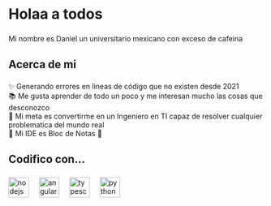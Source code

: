 <h1 align="left">Holaa a todos</h1>

###

<p align="left">Mi nombre es Daniel un universitario mexicano con exceso de cafeina</p>

###

<h2 align="left">Acerca de mi</h2>

###

<p align="left">✨ Generando errores en lineas de código que no existen desde 2021 <br>
  📚 Me gusta aprender de todo un poco y me interesan mucho las cosas que desconozco <br>
  🎯 Mi meta es convertirme en un Ingeniero en TI capaz de resolver cualquier problematica del mundo real <br>
  🎲 Mi IDE es Bloc de Notas 🥵</p>

###

<h2 align="left">Codifico con...</h2>

###

<div align="left">
  <img src="https://cdn.jsdelivr.net/gh/devicons/devicon/icons/nodejs/nodejs-original.svg" height="40" alt="nodejs logo"  />
  <img width="12" />
  <img src="https://cdn.jsdelivr.net/gh/devicons/devicon/icons/angular/angular-original.svg" height="40" alt="angular logo"  />
  <img width="12" />
  <img src="https://cdn.jsdelivr.net/gh/devicons/devicon/icons/typescript/typescript-original.svg" height="40" alt="typescript logo"  />
  <img width="12" />
  <img src="https://cdn.jsdelivr.net/gh/devicons/devicon/icons/python/python-original.svg" height="40" alt="python logo"  />
  <img width="12" />
</div>

###
